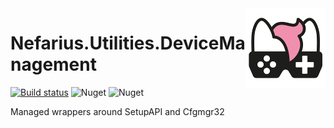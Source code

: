 <img src="assets/NSS-128x128.png" align="right" />

# Nefarius.Utilities.DeviceManagement

[![Build status](https://ci.appveyor.com/api/projects/status/x6ylnh2c6p3l12pw?svg=true)](https://ci.appveyor.com/project/nefarius/nefarius-utilities-devicemanagement) 
![Nuget](https://img.shields.io/nuget/v/Nefarius.Utilities.DeviceManagement) ![Nuget](https://img.shields.io/nuget/dt/Nefarius.Utilities.DeviceManagement)

Managed wrappers around SetupAPI and Cfgmgr32
